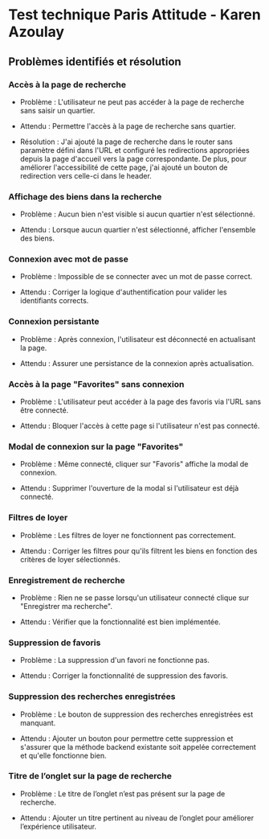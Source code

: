 # Test technique Paris Attitude - Karen Azoulay

## Problèmes identifiés et résolution

### Accès à la page de recherche

- Problème : L'utilisateur ne peut pas accéder à la page de recherche sans saisir un quartier.

- Attendu : Permettre l'accès à la page de recherche sans quartier.

- Résolution :
J'ai ajouté la page de recherche dans le router sans paramètre défini dans l'URL et configuré les redirections appropriées depuis la page d'accueil vers la page correspondante.
De plus, pour améliorer l'accessibilité de cette page, j'ai ajouté un bouton de redirection vers celle-ci dans le header.

### Affichage des biens dans la recherche

- Problème : Aucun bien n'est visible si aucun quartier n'est sélectionné.

- Attendu : Lorsque aucun quartier n'est sélectionné, afficher l'ensemble des biens.

### Connexion avec mot de passe

- Problème : Impossible de se connecter avec un mot de passe correct.

- Attendu : Corriger la logique d'authentification pour valider les identifiants corrects.

### Connexion persistante

- Problème : Après connexion, l'utilisateur est déconnecté en actualisant la page.

- Attendu : Assurer une persistance de la connexion après actualisation.

### Accès à la page "Favorites" sans connexion

- Problème : L'utilisateur peut accéder à la page des favoris via l'URL sans être connecté.

- Attendu : Bloquer l'accès à cette page si l'utilisateur n'est pas connecté.

### Modal de connexion sur la page "Favorites"

- Problème : Même connecté, cliquer sur "Favoris" affiche la modal de connexion.

- Attendu : Supprimer l'ouverture de la modal si l'utilisateur est déjà connecté.

### Filtres de loyer

- Problème : Les filtres de loyer ne fonctionnent pas correctement.

- Attendu : Corriger les filtres pour qu'ils filtrent les biens en fonction des critères de loyer sélectionnés.

### Enregistrement de recherche

- Problème : Rien ne se passe lorsqu'un utilisateur connecté clique sur "Enregistrer ma recherche".

- Attendu : Vérifier que la fonctionnalité est bien implémentée.

### Suppression de favoris

- Problème : La suppression d'un favori ne fonctionne pas.

- Attendu : Corriger la fonctionnalité de suppression des favoris.

### Suppression des recherches enregistrées

- Problème : Le bouton de suppression des recherches enregistrées est manquant.

- Attendu : Ajouter un bouton pour permettre cette suppression et s'assurer que la méthode backend existante soit appelée correctement et qu'elle fonctionne bien.

### Titre de l’onglet sur la page de recherche

- Problème : Le titre de l’onglet n’est pas présent sur la page de recherche.

- Attendu : Ajouter un titre pertinent au niveau de l’onglet pour améliorer l’expérience utilisateur.